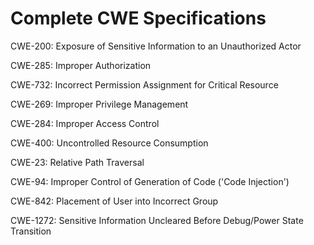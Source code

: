 

# Complete CWE Specifications

CWE-200: Exposure of Sensitive Information to an Unauthorized Actor

CWE-285: Improper Authorization

CWE-732: Incorrect Permission Assignment for Critical Resource

CWE-269: Improper Privilege Management

CWE-284: Improper Access Control

CWE-400: Uncontrolled Resource Consumption

CWE-23: Relative Path Traversal

CWE-94: Improper Control of Generation of Code ('Code Injection')

CWE-842: Placement of User into Incorrect Group

CWE-1272: Sensitive Information Uncleared Before Debug/Power State Transition